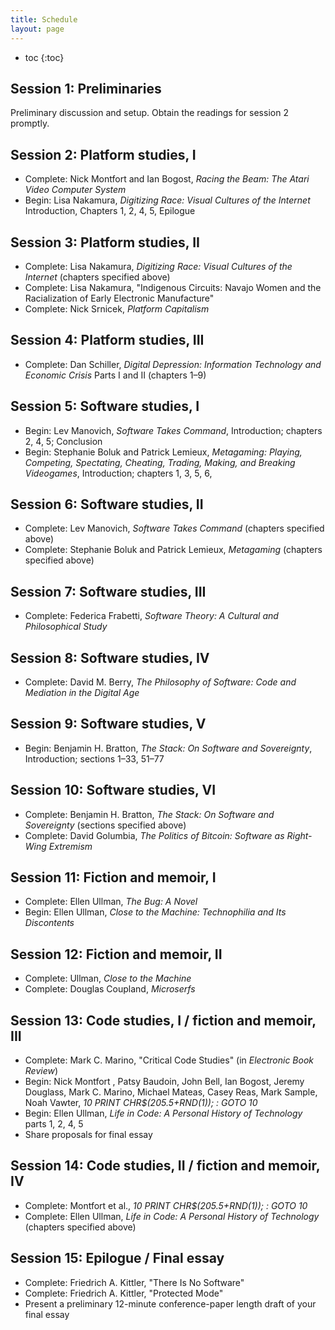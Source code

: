 ```yaml
---
title: Schedule
layout: page
---
```


* toc
{:toc}

## Session 1: Preliminaries

Preliminary discussion and setup. Obtain the readings for session 2 promptly.

## Session 2: Platform studies, I

- Complete: Nick Montfort and Ian Bogost, *Racing the Beam: The Atari Video Computer System*
- Begin: Lisa Nakamura, *Digitizing Race: Visual Cultures of the Internet* Introduction, Chapters 1, 2, 4, 5, Epilogue

## Session 3: Platform studies, II

- Complete: Lisa Nakamura, *Digitizing Race: Visual Cultures of the Internet* (chapters specified above)
- Complete: Lisa Nakamura, "Indigenous Circuits: Navajo Women and the Racialization of Early Electronic Manufacture"
- Complete: Nick Srnicek, *Platform Capitalism*

## Session 4: Platform studies, III

- Complete: Dan Schiller, *Digital Depression: Information Technology and Economic Crisis* Parts I and II (chapters 1–9)

## Session 5: Software studies, I

- Begin: Lev Manovich, *Software Takes Command*, Introduction; chapters 2, 4, 5; Conclusion
- Begin: Stephanie Boluk and Patrick Lemieux, *Metagaming: Playing, Competing, Spectating, Cheating, Trading, Making, and Breaking Videogames*, Introduction; chapters 1, 3, 5, 6,

## Session 6: Software studies, II

- Complete: Lev Manovich, *Software Takes Command* (chapters specified above)
- Complete: Stephanie Boluk and Patrick Lemieux, *Metagaming* (chapters specified above)

## Session 7: Software studies, III

- Complete: Federica Frabetti, *Software Theory: A Cultural and Philosophical Study*

## Session 8: Software studies, IV

- Complete: David M. Berry, *The Philosophy of Software: Code and Mediation in the Digital Age*

## Session 9: Software studies, V

- Begin: Benjamin H. Bratton, *The Stack: On Software and Sovereignty*, Introduction; sections 1–33, 51–77

## Session 10: Software studies, VI

- Complete: Benjamin H. Bratton, *The Stack: On Software and Sovereignty* (sections specified above)
- Complete: David Golumbia, *The Politics of Bitcoin: Software as Right-Wing Extremism*

## Session 11: Fiction and memoir, I

- Complete: Ellen Ullman, *The Bug: A Novel*
- Begin: Ellen Ullman, *Close to the Machine: Technophilia and Its Discontents*

## Session 12: Fiction and memoir, II

- Complete: Ullman, *Close to the Machine*
- Complete: Douglas Coupland, *Microserfs*

## Session 13: Code studies, I / fiction and memoir, III

- Complete: Mark C. Marino, "Critical Code Studies" (in *Electronic Book Review*)
- Begin: Nick Montfort , Patsy Baudoin, John Bell, Ian Bogost, Jeremy Douglass, Mark C. Marino, Michael Mateas, Casey Reas, Mark Sample, Noah Vawter, *10 PRINT CHR$(205.5+RND(1)); : GOTO 10*
- Begin: Ellen Ullman, *Life in Code: A Personal History of Technology* parts 1, 2, 4, 5
- Share proposals for final essay

## Session 14: Code studies, II / fiction and memoir, IV

- Complete: Montfort et al., *10 PRINT CHR$(205.5+RND(1)); : GOTO 10*
- Complete: Ellen Ullman, *Life in Code: A Personal History of Technology* (chapters specified above)

## Session 15: Epilogue / Final essay

- Complete: Friedrich A. Kittler, "There Is No Software"
- Complete: Friedrich A. Kittler, "Protected Mode"
- Present a preliminary 12-minute conference-paper length draft of your final essay
